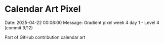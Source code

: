 # Calendar Art Pixel

Date: 2025-04-22 00:08:00
Message: Gradient pixel week 4 day 1 - Level 4 (commit 9/12)

Part of GitHub contribution calendar art

